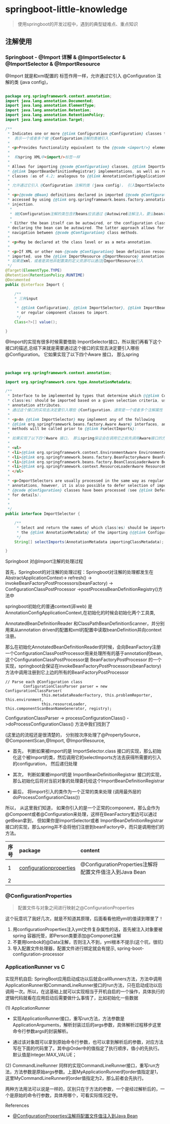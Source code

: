 # springboot-little-knowledge

> 使用springboot的开发过程中，遇到的典型疑难点、重点知识

## 注解使用

### Springboot - @Import 详解 & @ImportSelector & @ImportSelector & @ImportResource

@Import 就是和xml配置的 <import />标签作用一样，允许通过它引入 @Configuration
注解的类 (java config)，


```java

package org.springframework.context.annotation;
import java.lang.annotation.Documented;
import java.lang.annotation.ElementType;
import java.lang.annotation.Retention;
import java.lang.annotation.RetentionPolicy;
import java.lang.annotation.Target;

/**
 * Indicates one or more {@link Configuration @Configuration} classes to import.
 *  表示一个或者多个被 @Configuration注解的类被引入
 *  
 * <p>Provides functionality equivalent to the {@code <import/>} element in Spring XML.
 *  
 *  和spring XML中<import/>标签一样
 * 
 * Allows for importing {@code @Configuration} classes, {@link ImportSelector} and
 * {@link ImportBeanDefinitionRegistrar} implementations, as well as regular component
 * classes (as of 4.2; analogous to {@link AnnotationConfigApplicationContext#register}).
 * 
 * 允许通过它引入 @Configuration 注解的类 (java config)， 引入ImportSelector接口(这个比较重要，因为要通过它去判定要引入哪些@Configuration) 和 ImportBeanDefinitionRegistrar 接口的实现
 * 
 * <p>{@code @Bean} definitions declared in imported {@code @Configuration} classes should be
 * accessed by using {@link org.springframework.beans.factory.annotation.Autowired @Autowired}
 * injection.
  * 
  * 被@Configuration注解的类包含的beans应该通过 @Autowired注解注入，要么bean本身可以被自动注入，要么配置类能够被自动注入
  * 
  * Either the bean itself can be autowired, or the configuration class instance
 * declaring the bean can be autowired. The latter approach allows for explicit, IDE-friendly
 * navigation between {@code @Configuration} class methods.
 *
 * <p>May be declared at the class level or as a meta-annotation.
 *
 * <p>If XML or other non-{@code @Configuration} bean definition resources need to be
 * imported, use the {@link ImportResource @ImportResource} annotation instead.
 * 如果是xml，或者是其他非配置类的定义资源可以通过@ImportResource引入
 */
@Target(ElementType.TYPE)
@Retention(RetentionPolicy.RUNTIME)
@Documented
public @interface Import {

	/** 
	* 三种input
	* 
	 * {@link Configuration}, {@link ImportSelector}, {@link ImportBeanDefinitionRegistrar}
	 * or regular component classes to import.
	 */
	Class<?>[] value();

}

```

@Import的实现有很多时候需要借助
ImportSelector接口，所以我们再看下这个接口的描述,总结下来就是需要通过这个接口的实现去决定要引入哪些
@Configuration。 它如果实现了以下四个Aware 接口， 那么spring


```java


package org.springframework.context.annotation;

import org.springframework.core.type.AnnotationMetadata;

/**
 * Interface to be implemented by types that determine which @{@link Configuration}
 * class(es) should be imported based on a given selection criteria, usually one or more
 * annotation attributes.
 * 通过这个接口的实现去决定要引入哪些 @Configuration，通常是一个或者多个注解属性
 *
 * <p>An {@link ImportSelector} may implement any of the following
 * {@link org.springframework.beans.factory.Aware Aware} interfaces, and their respective
 * methods will be called prior to {@link #selectImports}:
 * 
 * 如果实现了以下四个Aware 接口， 那么spring保证会在调用它之前先调用Aware接口的方法，你可以通过这些Aware去感知系统里边所有的环境变量， 从而决定你具体的选择逻辑。
 * 
 * <ul>
 * <li>{@link org.springframework.context.EnvironmentAware EnvironmentAware}</li>
 * <li>{@link org.springframework.beans.factory.BeanFactoryAware BeanFactoryAware}</li>
 * <li>{@link org.springframework.beans.factory.BeanClassLoaderAware BeanClassLoaderAware}</li>
 * <li>{@link org.springframework.context.ResourceLoaderAware ResourceLoaderAware}</li>
 * </ul>
 *
 * <p>ImportSelectors are usually processed in the same way as regular {@code @Import}
 * annotations, however, it is also possible to defer selection of imports until all
 * {@code @Configuration} classes have been processed (see {@link DeferredImportSelector}
 * for details).
 * 
 * 
 */
public interface ImportSelector {

	/**
	 * Select and return the names of which class(es) should be imported based on
	 * the {@link AnnotationMetadata} of the importing @{@link Configuration} class.
	 */
	String[] selectImports(AnnotationMetadata importingClassMetadata);

}

```

Springboot 对@Import注解的处理过程

首先，Springboot的对注解的处理过程：Springboot对注解的处理都发生在AbstractApplicationContext->
refresh() -> invokeBeanFactoryPostProcessors(beanFactory) ->
ConfigurationClassPostProcessor
->postProcessBeanDefinitionRegistry()方法中


springboot初始化的普通context(非web)
是AnnotationConfigApplicationContext,在初始化的时候会初始化两个工具类,

AnnotatedBeanDefinitionReader
和ClassPathBeanDefinitionScanner，并分别用来从annotation
driven的配置和xml的配置中读取beanDefinition并向context注册。

那么在初始化AnnotatedBeanDefinitionReader的时候，会向BeanFactory注册一个ConfigurationClassPostProcessor用来处理所有的基于annotation的bean,
这个ConfigurationClassPostProcessor是 BeanFactoryPostProcessor
的一个实现，springboot会保证在invokeBeanFactoryPostProcessors(beanFactory)方法中调用注册到它上边的所有的BeanFactoryPostProcessor

```
// Parse each @Configuration class
        ConfigurationClassParser parser = new ConfigurationClassParser(
                this.metadataReaderFactory, this.problemReporter, this.environment,
                this.resourceLoader, this.componentScanBeanNameGenerator, registry);
```


ConfigurationClassParser -> processConfigurationClass()
->doProcessConfigurationClass() 方法中我们找到了

(这里边的流程还是很清楚的， 分别按次序处理了@PropertySource，
@ComponentScan,@Import, @ImportResource,

- 首先， 判断如果被import的是 ImportSelector.class
  接口的实现，那么初始化这个被Import的类，然后调用它的selectImports方法去获得所需要的引入的configuration，
  然后递归处理

- 其次， 判断如果被import的是 ImportBeanDefinitionRegistrar
  接口的实现，那么初始化后将对当前对象的处理委托给这个ImportBeanDefinitionRegistrar

- 最后， 将import引入的类作为一个正常的类来处理
  (调用最外层的doProcessConfigurationClass())

所以， 从这里我们知道，
如果你引入的是一个正常的component，那么会作为@Compoent或者@Configuration来处理，这样在BeanFactory里边可以通过getBean拿到，
但如果你是ImportSelector或者 ImportBeanDefinitionRegistrar
接口的实现，那么spring并不会将他们注册到beanFactory中，而只是调用他们的方法。


| 序号 | package                                                                                   | content                                             |
|:----|:------------------------------------------------------------------------------------------|:----------------------------------------------------|
| 1   | [configurationproperties](src/main/java/com/java/springboot/core/configurationproperties) | @ConfigurationProperties注解将配置文件值注入到Java Bean |
| 2    |                                                                                           |                                                     |

### @ConfigurationProperties

> 配置文件与对象之间进行映射之@ConfigurationProperties

这个玩意坑了我好几次，就是不知道其原理，后面看看他把yml的值读到哪里了！


1. 用configurationProperties注入yml文件复杂属性的话，首先被注入对象要被spring
   容器托管，即Person类要添加@Componet注解
2. 不要用lombok的@Data注解，否则注入不到，yml根本不提示(这个坑，很坑)
3. 导入配置文件处理器，配置文件进行绑定就会有提示,
   spring-boot-configuration-processor



### ApplicationRunner vs C

实现开机自启: SpringBoot应用启动成功以后就会callRunners方法，方法中调用ApplicationRunner和CommandLineRunner接口的run方法，只在启动成功以后调用一次。所以，在这基础上就可以实现相当于开机自启的一个操作，具体执行的逻辑代码就看在应用启动后需要做什么事情了，比如初始化一些数据

(1) ApplicationRunner

- 实现ApplicationRunner接口，重写run方法，方法参数是ApplicationArguments，解析封装过后的args参数，具体解析过程移步这里命令行参数args的封装解析。

- 通过该对象既可以拿到原始命令行参数，也可以拿到解析后的参数，对应方法写在下面的代码里了。其中@Order中的值指定了执行顺序，值小的先执行。默认值是Integer.MAX_VALUE；

(2) CommandLineRunner
同样的实现CommandLineRunner接口，重写run方法，方法参数是原始args参数。上面MyApplicationRunner的order值指定是1，这里MyCommandLineRunner的order值指定为2，那么前者会先执行。

两种方法用法可以说是一样的，区别只在于方法的参数，一个是经过解析后的，一个是原始的命令行参数，具体用哪个，可看实际情况定夺。

References

- [@ConfigurationProperties注解将配置文件值注入到Java Bean](https://blog.csdn.net/lzb348110175/article/details/105139372)

